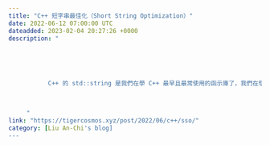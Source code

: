 ```yaml
---
title: "C++ 短字串最佳化（Short String Optimization）"
date: 2022-06-12 07:00:00 UTC
dateadded: 2023-02-04 20:27:26 +0000
description: "
    
      
      
        
        
           C++ 的 std::string 是我們在學 C++ 最早且最常使用的函示庫了，我們在學習的時候大多是去理解 string 就是一個容器（container），基本上大概可以想成
        
      
    
     "
link: "https://tigercosmos.xyz/post/2022/06/c++/sso/"
category: [Liu An-Chi's blog]
---
```

